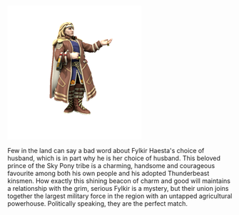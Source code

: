 ![](../../_assets/people/uthgardt/slasverd-af-fylkir.png)

Few in the land can say a bad word about Fylkir Haesta's choice of husband, which is in part why he is her choice of husband. This beloved prince of the Sky Pony tribe is a charming, handsome and courageous favourite among both his own people and his adopted Thunderbeast kinsmen. How exactly this shining beacon of charm and good will maintains a relationship with the grim, serious Fylkir is a mystery, but their union joins together the largest military force in the region with an untapped agricultural powerhouse. Politically speaking, they are the perfect match.